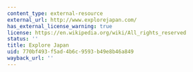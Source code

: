 ```yaml
---
content_type: external-resource
external_url: http://www.explorejapan.com/
has_external_license_warning: true
license: https://en.wikipedia.org/wiki/All_rights_reserved
status: ''
title: Explore Japan
uid: 770bf493-f5ad-4b6c-9593-b49e8b46a849
wayback_url: ''
---
```

